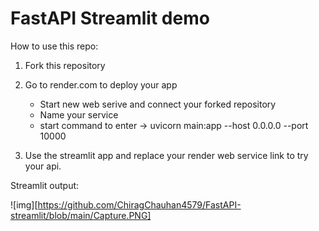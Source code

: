 # FastAPI Streamlit demo

How to use this repo:

1. Fork this repository

2. Go to render.com to deploy your app
   * Start new web serive and connect your forked repository 
   * Name your service
   * start command to enter -> uvicorn main:app --host 0.0.0.0 --port 10000

3. Use the streamlit app and replace your render web service link to try your api.

Streamlit output:

![img][https://github.com/ChiragChauhan4579/FastAPI-streamlit/blob/main/Capture.PNG]
